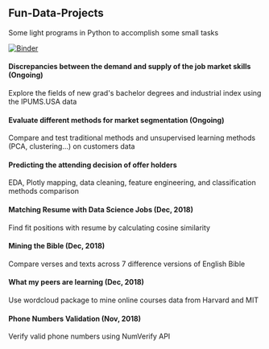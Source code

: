 ## Fun-Data-Projects
Some light programs in Python to accomplish some small tasks


[![Binder](https://mybinder.org/badge_logo.svg)](https://mybinder.org/v2/gh/liu431/Fun-Data-Projects/master)

#### Discrepancies between the demand and supply of the job market skills (Ongoing)
Explore the fields of new grad's bachelor degrees and industrial index using the IPUMS.USA data

#### Evaluate different methods for market segmentation (Ongoing)
Compare and test traditional methods and unsupervised learning methods (PCA, clustering...) on customers data

#### Predicting the attending decision of offer holders
EDA, Plotly mapping, data cleaning, feature engineering, and classification methods comparison

#### Matching Resume with Data Science Jobs (Dec, 2018)
Find fit positions with resume by calculating cosine similarity

#### Mining the Bible (Dec, 2018)
Compare verses and texts across 7 difference versions of English Bible

#### What my peers are learning (Dec, 2018)
Use wordcloud package to mine online courses data from Harvard and MIT

#### Phone Numbers Validation (Nov, 2018)
Verify valid phone numbers using NumVerify API
